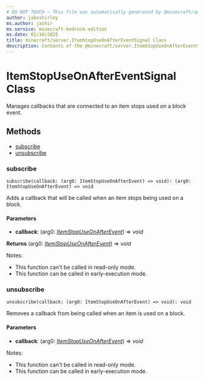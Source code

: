 ```yaml
---
# DO NOT TOUCH — This file was automatically generated by @minecraft/api-docs-generator, to report problems file an issue at https://github.com/Mojang/minecraft-scripting-libraries
author: jakeshirley
ms.author: jashir
ms.service: minecraft-bedrock-edition
ms.date: 02/10/2025
title: minecraft/server.ItemStopUseOnAfterEventSignal Class
description: Contents of the @minecraft/server.ItemStopUseOnAfterEventSignal class.
---
```

# ItemStopUseOnAfterEventSignal Class

Manages callbacks that are connected to an item stops used on a block event.

## Methods
- [subscribe](#subscribe)
- [unsubscribe](#unsubscribe)

### **subscribe**
`
subscribe(callback: (arg0: ItemStopUseOnAfterEvent) => void): (arg0: ItemStopUseOnAfterEvent) => void
`

Adds a callback that will be called when an item stops being used on a block.

#### **Parameters**
- **callback**: (arg0: [*ItemStopUseOnAfterEvent*](ItemStopUseOnAfterEvent.md)) => *void*

**Returns** (arg0: [*ItemStopUseOnAfterEvent*](ItemStopUseOnAfterEvent.md)) => *void*
  
Notes:
- This function can't be called in read-only mode.
- This function can be called in early-execution mode.

### **unsubscribe**
`
unsubscribe(callback: (arg0: ItemStopUseOnAfterEvent) => void): void
`

Removes a callback from being called when an item is used on a block.

#### **Parameters**
- **callback**: (arg0: [*ItemStopUseOnAfterEvent*](ItemStopUseOnAfterEvent.md)) => *void*
  
Notes:
- This function can't be called in read-only mode.
- This function can be called in early-execution mode.

